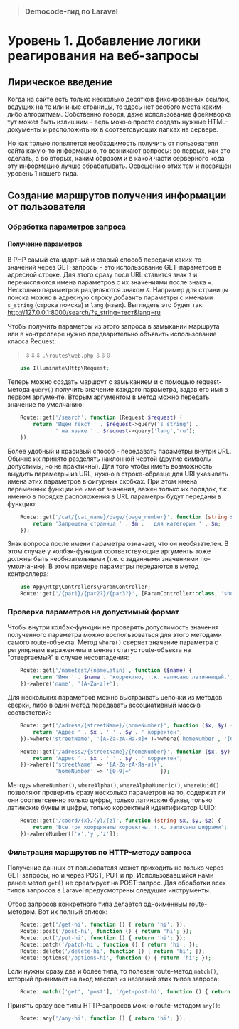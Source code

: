 > ### Democode-гид по Laravel

# Уровень 1. Добавление логики реагирования на веб-запросы

## Лирическое введение

Когда на сайте есть только несколько десятков фиксированных ссылок, ведущих на те или иные страницы, то здесь нет особого места каким-либо алгоритмам. Собственно говоря, даже использование фреймворка тут может быть излишним - ведь можно просто создать нужные HTML-документы и расположить их в соответсвующих папках на сервере.

Но как только появляется необходимость получить от пользователя сайта какую-то информацию, то возникают вопросы: во первых, как это сделать, а во вторых, каким образом и в какой части серверного кода эту информацию лучше обрабатывать. Освещению этих тем и посвящён уровень 1 нашего гида.

## Создание маршрутов получения информации от пользователя

### Обработка параметров запроса

#### Получение параметров

В PHP cамый стандартный и старый способ передачи каких-то значений через GET-запросы - это использование GET-параметров в адресной строке. Для этого сразу посл URL ставится знак `?` и перечисляются имена параметров с их значениями после знака `=`. Несколько параметров разделяются знаком `&`. Например для страницы поиска можно в адресную строку добавить параметры c именами `s_string` (строка поиска) и `lang` (язык). Выглядеть это будет так: http://127.0.0.1:8000/search/?s_string=тест&lang=ru

Чтобы получить параметры из этого запроса в замыкании маршрута или в контроллере нужно предварительно объявить использование класса Request:

>⇩⇩⇩ `.\routes\web.php` ⇩⇩⇩

```php
	use Illuminate\Http\Request;
```

Теперь можно создать маршрут с замыканием и с помощью request-метода `query()` получить значение каждого параметра, задав его имя в первом аргументе. Вторым аргументом в метод можно передать значение по умолчанию:

```php
    Route::get('/search', function (Request $request) {
        return 'Ищем текст ' . $request->query('s_string') . 
               ' на языке ' . $request->query('lang','ru'); 
    });
```

Более удобный и красивый способ - передавать параметры внутри URL. Обычно их принято разделять наклонной чертой (другие символы допустимы, но не практичны). Для того чтобы иметь возможность выудить параметры из URL, нужно в строке-образце для URI указывать имена этих параметров в фигурных скобках.  При этом имена переменных функции не имеют значения, важен только их порядок, т.к. именно в порядке расположения в URL параметры будут переданы в функцию:

```php
    Route::get('/cat/{cat_name}/page/{page_number}', function (string $n, $m) {
        return 'Запрошена страница ' . $m . ' для категории ' . $n;
    });
```

Знак вопроса после имени параметра означает, что он необязателен. В этом случае у колбэк-функции соответствующие аргументы тоже должны быть  необязательными (т.е. с заданными значениями по-умолчанию). В этом примере параметры передаются в метод контроллера:

```php
	use App\Http\Controllers\ParamController; 
	Route::get('/{par1}/{par2?}/{par3?}', [ParamController::class, 'showParams']);
```

### Проверка параметров на допустимый формат

Чтобы внутри колбэк-функции не проверять допустимость значения полученного параметра можно воспользоваться для этого методами самого route-объекта. Метод `where()` сверяет значение параметра с регулярным выражением и меняет статус route-объекта на "отвергаемый" в случае несовпадения:

```php
    Route::get('/nametest/{nameLatin}', function ($name) {
        return 'Имя ' . $name . 'корректно, т.к. написано латинницей.';
    })->where('name', '[A-Za-z]+');
```

Для нескольких параметров можно выстраивать цепочки из методов сверки, либо в один метод передавать ассоциативный массив соответствий:

```php
    Route::get('/adress/{streetName}/{homeNumber}', function ($x, $y) {
        return 'Адрес ' . $x . ' ' . $y . ' корректен';
    })->where('streetName', '[A-Za-zА-Яа-я]+')->where('homeNumber', '[0-9]+');

	Route::get('/adress2/{streetName}/{homeNumber}', function ($x, $y) {
        return 'Адрес ' . $x . ' ' . $y . ' корректен';
    })->where(['streetName' => '[A-Za-zА-Яа-я]+', 
               'homeNumber' => '[0-9]+'         ]);
```

Методы `whereNumber()`, `whereAlpha()`, `whereAlphaNumeric()`, `whereUuid()` позволяют проверить сразу несколько параметров на то, содержат ли они соответсвенно только цифры, только латинские буквы, только латинские буквы и цифры, только корректный идентификатор UUID:

```php
    Route::get('/coord/{x}/{y}/{z}', function (string $x, $y, $z) {
        return 'Все три координаты корректны, т.к. записаны цифрами';
    })->whereNumber(['x','y','z']);
```

### Фильтрация маршрутов по HTTP-методу запроса

Получение данных от пользователя может приходить не только через GET-запросы, но и через POST, PUT и пр. Использовавшийся нами ранее метод `get()` не среагирует на POST-запрос. Для обработки всех типов запросов в Laravel предусмотрены следущие инструменты.

Отбор запросов конкретного типа делается одноимённым route-методом. Вот их полный список:

```php
    Route::get('/get-hi', function () { return 'hi'; });
    Route::post('/post-hi', function () { return 'hi'; });
    Route::put('/put-hi', function () { return 'hi'; });
    Route::patch('/patch-hi', function () { return 'hi'; });
    Route::delete('/delete-hi', function () { return 'hi'; });
    Route::options('/options-hi', function () { return 'hi'; });
```

Если нужны сразу два и более типа, то полезен route-метод `match()`,       который принимает на вход массив из названий этих типов запроса:

```php
	Route::match(['get', 'post'], '/get-post-hi', function () { return 'hi'; });
```

Принять сразу все типы HTTP-запросов можно route-методом `any()`:

```php
	Route::any('/any-hi', function () { return 'hi'; });
```
